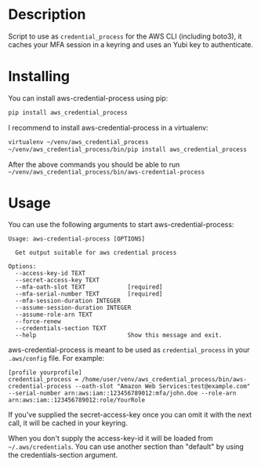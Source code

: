 # Description
Script to use as `credential_process` for the AWS CLI (including boto3), it caches your MFA session in a keyring and uses an Yubi key to authenticate.

# Installing
You can install aws-credential-process using pip:
```bash
pip install aws_credential_process
```

I recommend to install aws-credential-process in a virtualenv:
```bash
virtualenv ~/venv/aws_credential_process
~/venv/aws_credential_process/bin/pip install aws_credential_process
```

After the above commands you should be able to run `~/venv/aws_credential_process/bin/aws-credential-process`

# Usage

You can use the following arguments to start aws-credential-process:
```
Usage: aws-credential-process [OPTIONS]

  Get output suitable for aws credential process

Options:
  --access-key-id TEXT
  --secret-access-key TEXT
  --mfa-oath-slot TEXT            [required]
  --mfa-serial-number TEXT        [required]
  --mfa-session-duration INTEGER
  --assume-session-duration INTEGER
  --assume-role-arn TEXT
  --force-renew
  --credentials-section TEXT
  --help                          Show this message and exit.
```

aws-credential-process is meant to be used as `credential_process` in your `.aws/config` file. For example:
```
[profile yourprofile]
credential_process = /home/user/venv/aws_credential_process/bin/aws-credential-process --oath-slot "Amazon Web Services:test@example.com" --serial-number arn:aws:iam::123456789012:mfa/john.doe --role-arn arn:aws:iam::123456789012:role/YourRole
```

If you've supplied the secret-access-key once you can omit it with the next call, it will be cached in your keyring.

When you don't supply the access-key-id it will be loaded from `~/.aws/credentials`. You can use another section than "default" by using the credentials-section argument.

